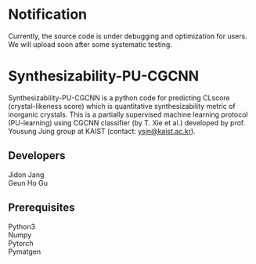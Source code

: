 # Notification
Currently, the source code is under debugging and optimization for users. We will upload soon after some systematic testing.

# Synthesizability-PU-CGCNN
Synthesizability-PU-CGCNN is a python code for predicting CLscore (crystal-likeness score) which is quantitative synthesizability metric of inorganic crystals. This is a partially supervised machine learning protocol (PU-learning) using CGCNN classifier (by T. Xie et al.) developed by prof. Yousung Jung group at KAIST (contact: ysjn@kaist.ac.kr).

## Developers
Jidon Jang<br> Geun Ho Gu<br>

## Prerequisites
Python3<br> Numpy<br> Pytorch<br> Pymatgen<br>
